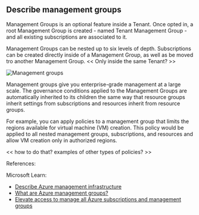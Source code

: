 ## Describe management groups

Management Groups is an optional feature inside a Tenant. Once opted in, a root Management Group is created - named Tenant Management Group - and all existing  subscriptions are associated to it.

Management Groups can be nested up to six levels of depth. Subscriptions can be created directly inside of a Management Group, as well as be moved tro another Management Group. << Only inside the same Tenant? >>

![Management groups](https://learn.microsoft.com/en-us/training/wwl-azure/describe-core-architectural-components-of-azure/media/management-groups-subscriptions-dfd5a108.png)

Management groups give you enterprise-grade management at a large scale. The governance conditions applied to the Management Groups are automatically inherited to its children the same way that resource groups inherit settings from subscriptions and resources inherit from resource groups.

For example, you can apply policies to a management group that limits the regions available for virtual machine (VM) creation. This policy would be applied to all nested management groups, subscriptions, and resources and allow VM creation only in authorized regions.

<< how to do that? examples of other types of policies? >>

References:

Microsoft Learn: 
* [Describe Azure management infrastructure](https://learn.microsoft.com/en-us/training/modules/describe-core-architectural-components-of-azure/6-describe-azure-management-infrastructure)
* [What are Azure management groups?](https://learn.microsoft.com/en-ca/azure/governance/management-groups/overview)
* [Elevate access to manage all Azure subscriptions and management groups](https://learn.microsoft.com/en-ca/azure/role-based-access-control/elevate-access-global-admin)




